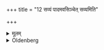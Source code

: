 +++
title = "12 सव्यं पादमवसिञ्चेत् सव्यमिति"

+++

<details><summary>मूलम्</summary>

सव्यं पाद-मवसिञ्चेत् सव्यमिति १२
</details>

<details><summary>Oldenberg</summary>

11. Let him wash his left foot with (the formula), 'The left' (l.l. 6), 
</details>


